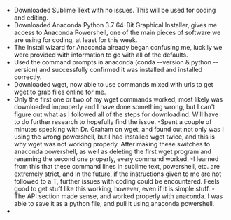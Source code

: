- Downloaded Sublime Text with no issues. This will be used for coding and editing.
- Downloaded Anaconda Python 3.7  64-Bit Graphical Installer, gives me access to Anaconda Powershell, one of the main pieces of software we are using for coding, at least for this week.
- The Install wizard for Anaconda already began confusing me, luckily we were provided with information to go with all of the defaults.
- Used the command prompts in anaconda (conda --version & python --version) and successfully confirmed it was installed and installed correctly.
- Downloaded wget, now able to use commands mixed with urls to get wget to grab files online for me.
- Only the first one or two of my wget commands worked, most likely was downloaded improperly and I have done something wrong, but I can't figure out what as I followed all of the steps for downloadind. Will have to do further research to hopefully find the issue.
-Spent a couple of minutes speaking with Dr. Graham on wget, and found out not only was I using the wrong powershell, but I had installed wget twice, and this is why wget was not working properly. After making these switches to anaconda powershell, as well as deleting the first wget program and renaming the second one properly, every command worked.
-I learned from this that these command lines in sublime text, powershell, etc. are extremely strict, and in the future, if the instructions given to me are not followed to a T, further issues with coding could be encountered. Feels good to get stuff like this working, however, even if it is simple stuff.
-The API section made sense, and worked properly with anaconda. I was able to save it as a python file, and pull it using anaconda powershell.
- 
